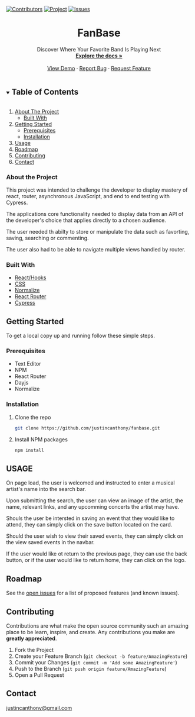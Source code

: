 

<!-- Frequently Used Links 
https://shields.io/

My GitHub Profile
* [My GitHub Profile](github.com/justincanthony)

Websites
* [Javascript](https://www.javascript.com/)
* [HTML](https://html.com/)
* [CSS](https://developer.mozilla.org/en-US/docs/Web/CSS)
* [eslint](https://eslint.org/)
* [node](https://nodejs.org/en/)
* [WebPack](https://webpack.js.org/)
* [Express](https://expressjs.com/)
-->

[![Contributors][contributors-shield]][contributors-url]
[![Project][turing-shield]][project-spec-url] 
[![Issues][issues-shield]][issues-url] 

<!-- CHANGE THESE VARIABLES TO YOUR OWN PROJECT SPECIFIC PAGE 
"URL-Hosting-Site" , REPO-NAME , issues-url, project-spec-url, contributors-url, contributors-shield
https://github.com/justincanthony -->


<!-- PROJECT Details -->

  <h1 align="center">FanBase</h1>

  <p align="center">Discover Where Your Favorite Band Is Playing Next
    <br />
    <a href=https://github.com/justincanthony/fanbase><strong>Explore the docs »</strong></a>
    <br />
    <br />
    <a href="https://justincanthony.github.io/fanbase/">View Demo</a>
    ·
    <a href="https://github.com/justincanthony/fanbase/issues">Report Bug</a>
    ·
    <a href="https://github.com/justincanthony/fanbase/issues">Request Feature</a>

</p>

 

<!-- TABLE OF CONTENTS -->
<details open="open">
  <summary><h2 style="display: inline-block">Table of Contents</h2></summary>
  <ol>
    <li>
      <a href="#about-the-project">About The Project</a>
      <ul>
        <li><a href="#built-with">Built With</a></li>
      </ul>
    </li>
    <li>
      <a href="#getting-started">Getting Started</a>
      <ul>
        <li><a href="#prerequisites">Prerequisites</a></li>
        <li><a href="#installation">Installation</a></li>
      </ul>
    </li>
    <li><a href="#usage">Usage</a></li>
    <li><a href="#roadmap">Roadmap</a></li>
    <li><a href="#contributing">Contributing</a></li>
    <li><a href="#contact">Contact</a></li>
  </ol>
</details>



<!-- ABOUT THE PROJECT -->

### About the Project
<!-- Describe what the over all scope and learninging goal of the project is, and what set-up the challenge was framed in-->

This project was intended to challenge the developer to display mastery of react, router, asynchronous JavaScript, and end to end testing with Cypress. 

The applications core functionality needed to display data from an API of the developer's choice that applies directly to a chosen audience. 

The user needed th abilty to store or manipulate the data such as favorting, saving, searching or commenting. 

The user also had to be able to navigate multiple views handled by router.

### Built With
      
* [React/Hooks](https://reactjs.org/docs/hooks-intro.html)
* [CSS](https://developer.mozilla.org/en-US/docs/Web/CSS)
* [Normalize](https://necolas.github.io/normalize.css/)
* [React Router](https://reactrouter.com/)
* [Cypress](https://docs.cypress.io/guides/overview/why-cypress)


<!-- GETTING STARTED -->
## Getting Started

To get a local copy up and running follow these simple steps.

### Prerequisites
* Text Editor
* NPM
* React Router
* Dayjs
* Normalize


### Installation

1. Clone the repo
   ```sh
   git clone https://github.com/justincanthony/fanbase.git
   ```
2. Install NPM packages
   ```sh
   npm install
   ```


## USAGE                       
<!--DESCRIBE WHAT THE USAGE EXPERIENCE IS LIKE/BUILT ON -->
On page load, the user is welcomed and instructed to enter a musical artist's name into the search bar. 

Upon submitting the search, the user can view an image of the artist, the name, relevant links, and any upcomming concerts the artist may have. 

Shouls the user be intersted in saving an event that they would like to attend, they can simply click on the save button located on the card. 

Should the user wish to view their saved events, they can simply click on the view saved events in the navbar.

If the user would like ot return to the previous page, they can use the back button, or if the user would like to return home, they can click on the logo.
                          
<!-- Screen Size EXAMPLES 

Original Spec              |  Recreation
:----------------------------:|:-------------------------:
![Original](https://user-images.githubusercontent.com/82064981/126916095-4d8e2061-cc58-4c3e-8e62-b3cd00caceb3.png)|![Screen Shot 2021-07-25 at 5 05 28 PM](https://user-images.githubusercontent.com/82064981/126916200-a6aaf012-4920-484d-811e-d0f856b077c9.png)
-->


<!-- ROADMAP -->
## Roadmap

See the [open issues](https://github.com/justincanthony/fanbase/issues) for a list of proposed features (and known issues).


<!-- CONTRIBUTING -->
## Contributing

Contributions are what make the open source community such an amazing place to be learn, inspire, and create. Any contributions you make are **greatly appreciated**.

1. Fork the Project
2. Create your Feature Branch (`git checkout -b feature/AmazingFeature`)
3. Commit your Changes (`git commit -m 'Add some AmazingFeature'`)
4. Push to the Branch (`git push origin feature/AmazingFeature`)
5. Open a Pull Request

## Contact

<a class="u-email Link--primary " href="mailto:justincanthony@gmail.com">justincanthony@gmail.com</a>


<!-- MARKDOWN LINKS & IMAGES -->
<!-- https://www.markdownguide.org/basic-syntax/#reference-style-links -->
[project-spec-url]: https://frontend.turing.edu/projects/module-1/m1-static-comp
[turing-shield]: https://img.shields.io/badge/Project%20-Spec-blue
[contributors-shield]: https://img.shields.io/badge/Contributors-1-blue
[contributors-url]: https://github.com/justincanthony/fanbase/graphs/contributors
[issues-shield]: https://img.shields.io/badge/Issues-1-blue
[issues-url]: https://github.com/justincanthony/fanbase/issues
